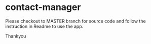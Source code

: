 # contact-manager

Please checkout to MASTER branch for source code and follow the instruction in Readme to use the app.


Thankyou
